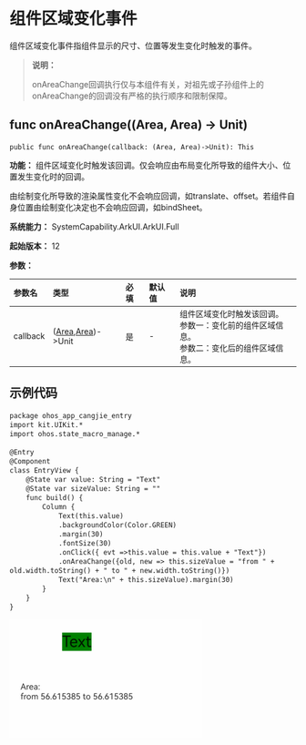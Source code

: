 # 组件区域变化事件

组件区域变化事件指组件显示的尺寸、位置等发生变化时触发的事件。

> **说明：**
>
> onAreaChange回调执行仅与本组件有关，对祖先或子孙组件上的onAreaChange的回调没有严格的执行顺序和限制保障。

## func onAreaChange((Area, Area) -> Unit)

```cangjie
public func onAreaChange(callback: (Area, Area)->Unit): This
```

**功能：** 组件区域变化时触发该回调。仅会响应由布局变化所导致的组件大小、位置发生变化时的回调。

由绘制变化所导致的渲染属性变化不会响应回调，如translate、offset。若组件自身位置由绘制变化决定也不会响应回调，如bindSheet。

**系统能力：** SystemCapability.ArkUI.ArkUI.Full

**起始版本：** 12

**参数：**

|参数名|类型|必填|默认值|说明|
|:---|:---|:---|:---|:---|
|callback|([Area](./cj-common-types.md#class-area),[Area](./cj-common-types.md#class-area))->Unit|是|-|组件区域变化时触发该回调。<br/>参数一：变化前的组件区域信息。<br/>参数二：变化后的组件区域信息。|

## 示例代码

<!-- run -->

```cangjie
package ohos_app_cangjie_entry
import kit.UIKit.*
import ohos.state_macro_manage.*

@Entry
@Component
class EntryView {
    @State var value: String = "Text"
    @State var sizeValue: String = ""
    func build() {
        Column {
            Text(this.value)
            .backgroundColor(Color.GREEN)
            .margin(30)
            .fontSize(30)
            .onClick({ evt =>this.value = this.value + "Text"})
            .onAreaChange({old, new => this.sizeValue = "from " + old.width.toString() + " to " + new.width.toString()})
            Text("Area:\n" + this.sizeValue).margin(30)
        }
    }
}
```

![uni_area_change](figures/uni-area-change.gif)
